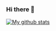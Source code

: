 ### Hi there 👋
[![My github stats](https://github-readme-stats.vercel.app/api?username=antoine13330)](https://github.com/anuraghazra/github-readme-stats)
